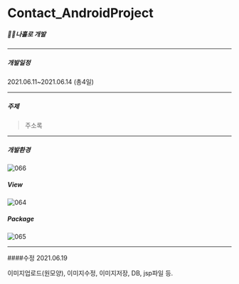 # Contact_AndroidProject


##### 🙋‍♂️나홀로 개발

----

##### 개발일정

2021.06.11~2021.06.14 (총4일)

------------------------------------------

##### 주제

> 주소록

--------

##### 개발환경

![066](https://user-images.githubusercontent.com/80452660/122008115-9d048c00-cdf3-11eb-98b6-b05ca2ebfc2c.png)

##### View

![064](https://user-images.githubusercontent.com/80452660/122008107-9bd35f00-cdf3-11eb-82af-a8416fbb8408.png)

##### Package

![065](https://user-images.githubusercontent.com/80452660/122008113-9d048c00-cdf3-11eb-9e32-d7c2a922819a.png)

----------

####수정 2021.06.19

이미지업로드(원모양), 이미지수정, 이미지저장, DB, jsp파일 등. 

